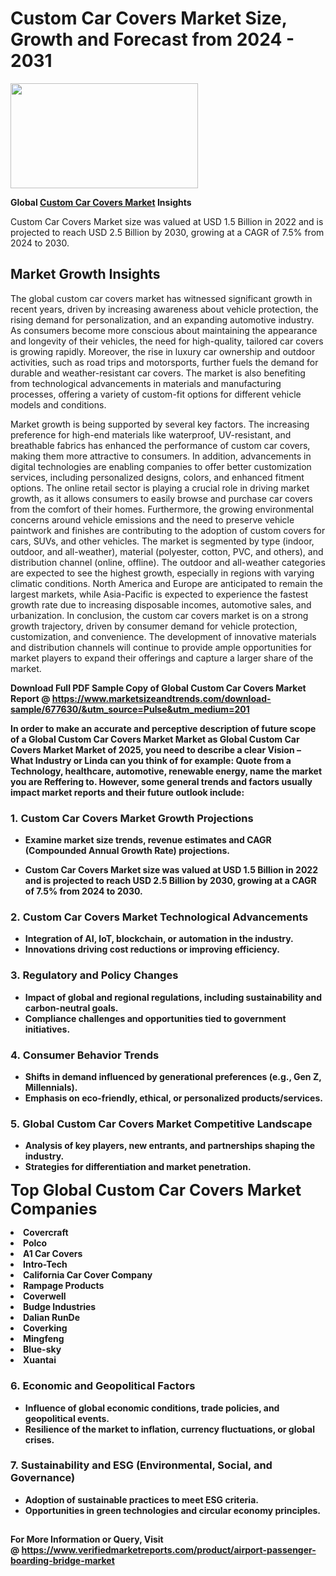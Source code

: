 <H1>Custom Car Covers Market Size, Growth and Forecast from 2024 - 2031</H1><img class="aligncenter size-medium wp-image-584254" src="https://thirdeyenews.in/wp-content/uploads/2024/09/Global-Market-Research-300x168.jpeg" alt="" width="300" height="168" /><p><strong>Global&nbsp;<a href="https://www.marketsizeandtrends.com/download-sample/677630/&amp;utm_source=Pulse&amp;utm_medium=201">Custom Car Covers Market</a> Insights</strong></p><p>Custom Car Covers Market size was valued at USD 1.5 Billion in 2022 and is projected to reach USD 2.5 Billion by 2030, growing at a CAGR of 7.5% from 2024 to 2030.</p><p><h2>Market Growth Insights</h2> <p>The global custom car covers market has witnessed significant growth in recent years, driven by increasing awareness about vehicle protection, the rising demand for personalization, and an expanding automotive industry. As consumers become more conscious about maintaining the appearance and longevity of their vehicles, the need for high-quality, tailored car covers is growing rapidly. Moreover, the rise in luxury car ownership and outdoor activities, such as road trips and motorsports, further fuels the demand for durable and weather-resistant car covers. The market is also benefiting from technological advancements in materials and manufacturing processes, offering a variety of custom-fit options for different vehicle models and conditions.</p> <p><strong></strong></p> <p>Market growth is being supported by several key factors. The increasing preference for high-end materials like waterproof, UV-resistant, and breathable fabrics has enhanced the performance of custom car covers, making them more attractive to consumers. In addition, advancements in digital technologies are enabling companies to offer better customization services, including personalized designs, colors, and enhanced fitment options. The online retail sector is playing a crucial role in driving market growth, as it allows consumers to easily browse and purchase car covers from the comfort of their homes. Furthermore, the growing environmental concerns around vehicle emissions and the need to preserve vehicle paintwork and finishes are contributing to the adoption of custom covers for cars, SUVs, and other vehicles. The market is segmented by type (indoor, outdoor, and all-weather), material (polyester, cotton, PVC, and others), and distribution channel (online, offline). The outdoor and all-weather categories are expected to see the highest growth, especially in regions with varying climatic conditions. North America and Europe are anticipated to remain the largest markets, while Asia-Pacific is expected to experience the fastest growth rate due to increasing disposable incomes, automotive sales, and urbanization. In conclusion, the custom car covers market is on a strong growth trajectory, driven by consumer demand for vehicle protection, customization, and convenience. The development of innovative materials and distribution channels will continue to provide ample opportunities for market players to expand their offerings and capture a larger share of the market. <p><strong></p><p><span class=""><strong>Download Full PDF Sample Copy of Global Custom Car Covers Market Report</strong> @ <a href="https://www.marketsizeandtrends.com/download-sample/677630/&amp;utm_source=Pulse&amp;utm_medium=201" target="_blank">https://www.marketsizeandtrends.com/download-sample/677630/&amp;utm_source=Pulse&amp;utm_medium=201</a></span></p><p>In order to make an accurate and perceptive description of future scope of a Global&nbsp;Custom Car Covers Market Market as Global&nbsp;Custom Car Covers Market Market of 2025, you need to describe a clear Vision &ndash; What Industry or Linda can you think of for example: Quote from a Technology, healthcare, automotive, renewable energy, name the market you are Reffering to. However, some general trends and factors usually impact market reports and their future outlook include:</p><h3>1.&nbsp;<strong>Custom Car Covers Market Growth Projections</strong></h3><ul><li>Examine market size trends, revenue estimates and CAGR (Compounded Annual Growth Rate) projections.</li><li><p>Custom Car Covers Market size was valued at USD 1.5 Billion in 2022 and is projected to reach USD 2.5 Billion by 2030, growing at a CAGR of 7.5% from 2024 to 2030.</p></li></ul><h3>2.&nbsp;<strong>Custom Car Covers Market Technological Advancements</strong></h3><ul><li>Integration of AI, IoT, blockchain, or automation in the industry.</li><li>Innovations driving cost reductions or improving efficiency.</li></ul><h3>3.&nbsp;<strong>Regulatory and Policy Changes</strong></h3><ul><li>Impact of global and regional regulations, including sustainability and carbon-neutral goals.</li><li>Compliance challenges and opportunities tied to government initiatives.</li></ul><h3>4.&nbsp;<strong>Consumer Behavior Trends</strong></h3><ul><li>Shifts in demand influenced by generational preferences (e.g., Gen Z, Millennials).</li><li>Emphasis on eco-friendly, ethical, or personalized products/services.</li></ul><h3>5.&nbsp;<strong>Global Custom Car Covers Market Competitive Landscape</strong></h3><ul><li>Analysis of key players, new entrants, and partnerships shaping the industry.</li><li>Strategies for differentiation and market penetration.</li></ul><p data-pm-slice="1 1 []"><span style="color: inherit; font-family: inherit; font-size: 25px;">Top Global Custom Car Covers Market Companies</span></p><div class="" data-test-id=""><p><li>Covercraft</li><li> Polco</li><li> A1 Car Covers</li><li> Intro-Tech</li><li> California Car Cover Company</li><li> Rampage Products</li><li> Coverwell</li><li> Budge Industries</li><li> Dalian RunDe</li><li> Coverking</li><li> Mingfeng</li><li> Blue-sky</li><li> Xuantai</li></p></div><h3>6.&nbsp;<strong>Economic and Geopolitical Factors</strong></h3><ul><li>Influence of global economic conditions, trade policies, and geopolitical events.</li><li>Resilience of the market to inflation, currency fluctuations, or global crises.</li></ul><h3>7.&nbsp;<strong>Sustainability and ESG (Environmental, Social, and Governance)</strong></h3><ul><li>Adoption of sustainable practices to meet ESG criteria.</li><li>Opportunities in green technologies and circular economy principles.</li></ul><h2><strong style="font-size: 14px;">For More Information or Query, Visit @&nbsp;</strong><a style="background-color: #ffffff; font-size: 14px;" href="https://www.marketsizeandtrends.com/report/custom-car-covers-market/" target="_blank">https://www.verifiedmarketreports.com/product/airport-passenger-boarding-bridge-market</a></h2>